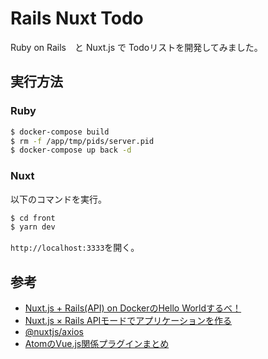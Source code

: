 # Rails Nuxt Todo

Ruby on Rails　と Nuxt.js で Todoリストを開発してみました。

## 実行方法
### Ruby
```bash
$ docker-compose build
$ rm -f /app/tmp/pids/server.pid
$ docker-compose up back -d
```

### Nuxt
以下のコマンドを実行。
```bash
$ cd front
$ yarn dev
```

`http://localhost:3333`を開く。<br>


## 参考
- [Nuxt.js + Rails(API) on DockerのHello Worldするべ！](https://qiita.com/at-946/items/08de3c9d7611f62b1894)
- [Nuxt.js × Rails APIモードでアプリケーションを作る](https://qiita.com/rearail/items/0141dd7c754c97f009e3)
- [@nuxtjs/axios](https://www.npmjs.com/package/@nuxtjs/axios)
- [AtomのVue.js関係プラグインまとめ](https://qiita.com/mrmr/items/f6927eb2fe5aa13a2f90)
